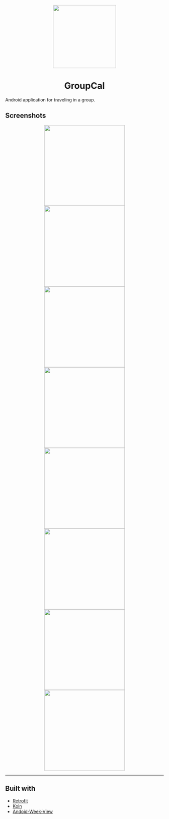 <p align="center">
<img src="./GroupCal/app/src/main/ic_launcher-web.png?raw=true" width="200px"/>
</p>

<h1 align="center">GroupCal</h1>

Android application for traveling in a group.

## Screenshots

<p align="center">
<img src="./Screenshots/groups.jpg?raw=true" width="256px">
<img src="./Screenshots/add-group.jpg?raw=true" width="256px">
<img src="./Screenshots/drawer.jpg?raw=true" width="256px">
<img src="./Screenshots/dayview.jpg?raw=true" width="256px">
<img src="./Screenshots/threedayview.jpg?raw=true" width="256px">
<img src="./Screenshots/weekview.jpg?raw=true" width="256px">
<img src="./Screenshots/event-details.jpg?raw=true" width="256px">
<img src="./Screenshots/add-event.jpg?raw=true" width="256px">
</p>

---

## Built with

* [Retrofit](https://square.github.io/retrofit/)
* [Koin](https://github.com/InsertKoinIO/koin)
* [Andoid-Week-View](https://github.com/thellmund/Android-Week-View)
